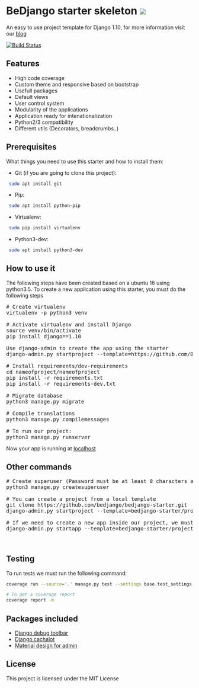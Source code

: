 # BeDjango starter skeleton ![](http://www.bedjango.com/static/images/logo-bedjango.svg)

An easy to use project template for Django 1.10, for more information visit our [blog](http://www.bedjango.com/blog/create-django-application-bedjango-starter/)

[![Build Status](https://api.travis-ci.org/bedjango/bedjango-starter.svg?branch=master)](https://travis-ci.org/BeDjango/bedjango-starter)

## Features
 - High code coverage
 - Custom theme and responsive based on bootstrap
 - Usefull packages
 - Default views
 - User control system
 - Modularity of the applications
 - Application ready for intenationalization
 - Python2/3 compatibility
 - Different utils (Decorators, breadcrumbs..)
 
## Prerequisites
What things you need to use this starter and how to install them:
 - Git (if you are going to clone this project):
 
```sh
 sudo apt install git
```
 - Pip:
 
```sh
 sudo apt install python-pip
```

 - Virtualenv:
 
```sh
 sudo pip install virtualenv
```

 - Python3-dev:
 
```sh
 sudo apt install python3-dev
```

## How to use it

The following steps have been created based on a ubuntu 16 using python3.5. To create a new application using this starter, you must do the following steps

<pre>
# Create virtualenv
virtualenv -p python3 venv

# Activate virtualenv and install Django
source venv/bin/activate
pip install django==1.10

Use django-admin to create the app using the starter
django-admin.py startproject --template=https://github.com/BeDjango/bedjango-starter/archive/master.zip --extension=py,rst,yml <b>{{nameofproject}}</b>

# Install requirements/dev-requirements
cd nameofproject/nameofproject
pip install -r requirements.txt
pip install -r requirements-dev.txt

# Migrate database 
python3 manage.py migrate

# Compile translations
python3 manage.py compilemessages

# To run our project:
python3 manage.py runserver
</pre>

Now your app is running at [localhost](http://localhost:8000)

## Other commands

<pre>
# Create superuser (Password must be at least 8 characters and contain letters, numbers and special characters !-·$%/()=?)
python3 manage.py createsuperuser

# You can create a project from a local template
git clone https://github.com/bedjango/bedjango-starter.git
django-admin.py startproject --template=bedjango-starter/project_name --extension=py,rst,yml <b>{{nameofproject}}</b>

# If we need to create a new app inside our project, we must clone this repo and run following command:
django-admin.py startapp --template=bedjango-starter/project_name/project_name --extension=py,rst,yml <b>{{nameofapp}}</b>


</pre>
## Testing

To run tests we must run the following command:
```sh
coverage run --source='.' manage.py test --settings base.test_settings

# To get a coverage report
coverage report -m

```

## Packages included

 - [Django debug toolbar](http://django-debug-toolbar.readthedocs.io/en/stable/)
 - [Django cachalot](http://django-cachalot.readthedocs.io/en/latest/)
 - [Material design for admin](http://forms.viewflow.io/)

## License

This project is licensed under the MIT License
